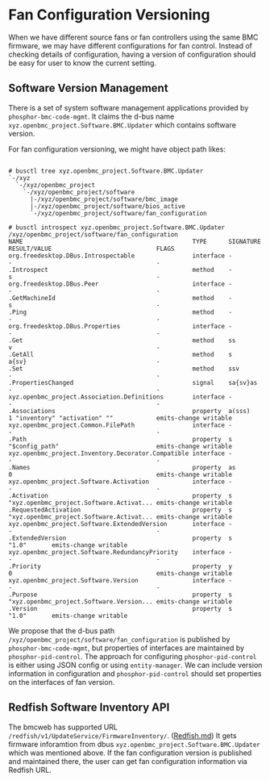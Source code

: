 ﻿# Fan Configuration Versioning

When we have different source fans or fan controllers using the same BMC
firmware, we may have different configurations for fan control. Instead of
checking details of configuration, having a version of configuration should be
easy for user to know the current setting.

## Software Version Management

There is a set of system software management applications provided by
`phosphor-bmc-code-mgmt`. It claims the d-bus name
`xyz.openbmc_project.Software.BMC.Updater` which contains software version.

For fan configuration versioning, we might have object path likes:

```console

# busctl tree xyz.openbmc_project.Software.BMC.Updater
`-/xyz
  `-/xyz/openbmc_project
    `-/xyz/openbmc_project/software
      |-/xyz/openbmc_project/software/bmc_image
      |-/xyz/openbmc_project/software/bios_active
      `-/xyz/openbmc_project/software/fan_configuration

# busctl introspect xyz.openbmc_project.Software.BMC.Updater /xyz/openbmc_project/software/fan_configuration
NAME                                               TYPE      SIGNATURE RESULT/VALUE                             FLAGS
org.freedesktop.DBus.Introspectable                interface -         -                                        -
.Introspect                                        method    -         s                                        -
org.freedesktop.DBus.Peer                          interface -         -                                        -
.GetMachineId                                      method    -         s                                        -
.Ping                                              method    -         -                                        -
org.freedesktop.DBus.Properties                    interface -         -                                        -
.Get                                               method    ss        v                                        -
.GetAll                                            method    s         a{sv}                                    -
.Set                                               method    ssv       -                                        -
.PropertiesChanged                                 signal    sa{sv}as  -                                        -
xyz.openbmc_project.Association.Definitions        interface -         -                                        -
.Associations                                      property  a(sss)    1 "inventory" "activation" ""            emits-change writable
xyz.openbmc_project.Common.FilePath                interface -         -                                        -
.Path                                              property  s         "$config_path"                           emits-change writable
xyz.openbmc_project.Inventory.Decorator.Compatible interface -         -                                        -
.Names                                             property  as        0                                        emits-change writable
xyz.openbmc_project.Software.Activation            interface -         -                                        -
.Activation                                        property  s         "xyz.openbmc_project.Software.Activat... emits-change writable
.RequestedActivation                               property  s         "xyz.openbmc_project.Software.Activat... emits-change writable
xyz.openbmc_project.Software.ExtendedVersion       interface -         -                                        -
.ExtendedVersion                                   property  s         "1.0"       emits-change writable
xyz.openbmc_project.Software.RedundancyPriority    interface -         -                                        -
.Priority                                          property  y         0                                        emits-change writable
xyz.openbmc_project.Software.Version               interface -         -                                        -
.Purpose                                           property  s         "xyz.openbmc_project.Software.Version... emits-change writable
.Version                                           property  s         "1.0"       emits-change writable

```

We propose that the d-bus path `/xyz/openbmc_project/software/fan_configuration`
is published by `phosphor-bmc-code-mgmt`, but properties of interfaces are
maintained by `phosphor-pid-control`. The approach for configuring
`phosphor-pid-control` is either using JSON config or using `entity-manager`. We
can include version information in configuration and `phosphor-pid-control`
should set properties on the interfaces of fan version.

## Redfish Software Inventory API

The bmcweb has supported URL `/redfish/v1/UpdateService/FirmwareInventory/`.
([Redfish.md](https://github.com/openbmc/bmcweb/blob/master/Redfish.md#redfishv1updateservicefirmwareinventory))
It gets firmware inforamtion from dbus
`xyz.openbmc_project.Software.BMC.Updater` which was mentioned above. If the fan
configuration version is published and maintained there, the user can get fan
configuration information via Redfish URL.
